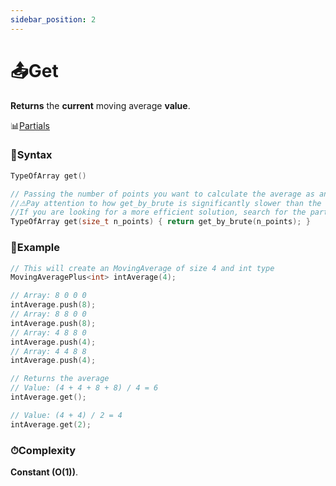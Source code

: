 ```yaml
---
sidebar_position: 2
---
```


# 📤Get

**Returns** the **current** moving average **value**.

📊[Partials](pathname:///docs/class-methods/partials/intro)

### 📝Syntax

```cpp
TypeOfArray get()

// Passing the number of points you want to calculate the average as an parameter is an alias to ge_by_brute function.
//⚠Pay attention to how get_by_brute is significantly slower than the pure get function.
//If you are looking for a more efficient solution, search for the partial average concept in this library.
TypeOfArray get(size_t n_points) { return get_by_brute(n_points); }
```

### 🔮Example

```cpp
// This will create an MovingAverage of size 4 and int type
MovingAveragePlus<int> intAverage(4);

// Array: 8 0 0 0
intAverage.push(8);
// Array: 8 8 0 0
intAverage.push(8);
// Array: 4 8 8 0
intAverage.push(4);
// Array: 4 4 8 8
intAverage.push(4);

// Returns the average
// Value: (4 + 4 + 8 + 8) / 4 = 6
intAverage.get();

// Value: (4 + 4) / 2 = 4
intAverage.get(2);
```

### ⏱Complexity

**Constant (O(1))**.
